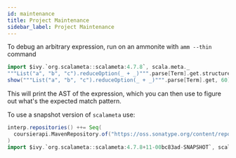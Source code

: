 ```yaml
---
id: maintenance
title: Project Maintenance
sidebar_label: Project Maintenance
---
```


To debug an arbitrary expression, run on an ammonite with `amm --thin` command
```scala
import $ivy.`org.scalameta::scalameta:4.7.8`, scala.meta._
"""List("a", "b", "c").reduceOption(_ + _)""".parse[Term].get.structure // prints the AST structure
show("""List("a", "b", "c").reduceOption(_ + _)""".parse[Term].get, 60) // prints the AST in a more readable format
```
This will print the AST of the expression, which you can then use to figure out
what's the expected match pattern.

To use a snapshot version of `scalameta` use:
```scala
interp.repositories() ++= Seq(
  coursierapi.MavenRepository.of("https://oss.sonatype.org/content/repositories/snapshots/")
)
import $ivy.`org.scalameta::scalameta:4.7.8+11-00bc83ad-SNAPSHOT`, scala.meta._
```

